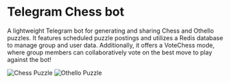 # Telegram Chess bot

A lightweight Telegram bot for generating and sharing Chess and Othello puzzles. It features scheduled puzzle postings and utilizes a Redis database to manage group and user data. Additionally, it offers a VoteChess mode, where group members can collaboratively vote on the best move to play against the bot!

![Chess Puzzle](data/chess.gif)
![Othello Puzzle](data/othello.gif)
